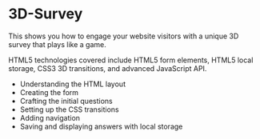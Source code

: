# 3D-Survey
This shows you how to engage your website visitors with a unique 3D survey that plays like a game.

HTML5 technologies covered include HTML5 form elements, HTML5 local storage, CSS3 3D transitions, and advanced JavaScript API.

* Understanding the HTML layout
* Creating the form
* Crafting the initial questions
* Setting up the CSS transitions
* Adding navigation
* Saving and displaying answers with local storage
